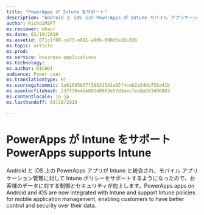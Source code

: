 ```yaml
---
title: "PowerApps が Intune をサポート"
description: "Android と iOS 上の PowerApps が Intune モバイル アプリケーション管理をサポートするようになりました"
author: RichdiMSFT
ms.reviewer: mkaur
ms.date: 02/19/2019
ms.assetid: 071c1f60-ce73-e811-a96b-000d3a18c83b
ms.topic: article
ms.prod: 
ms.service: business-applications
ms.technology: 
ms.author: RICHDI
audience: Power user
ms.translationtype: HT
ms.sourcegitcommit: 1a61095607f38831541a95f4ceb2a54bb756a41b
ms.openlocfilehash: 237f70e46e881d0803e57d3eecfea8a503486803
ms.contentlocale: ja-jp
ms.lasthandoff: 03/20/2019

---
```

# <a name="powerapps-supports-intune"></a><span data-ttu-id="6ef86-103">PowerApps が Intune をサポート</span><span class="sxs-lookup"><span data-stu-id="6ef86-103">PowerApps supports Intune</span></span>




<span data-ttu-id="6ef86-104">Android と iOS 上の PowerApps アプリが Intune と統合され、モバイル アプリケーション管理に対して Intune ポリシーをサポートするようになったので、お客様のデータに対する制御とセキュリティが向上します。</span><span class="sxs-lookup"><span data-stu-id="6ef86-104">PowerApps apps on Android and iOS are now integrated with Intune and support Intune policies for mobile application management, enabling customers to have better control and security over their data.</span></span>
